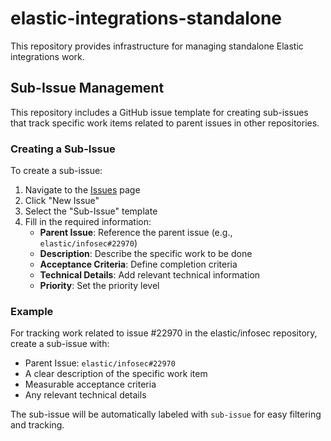 # elastic-integrations-standalone

This repository provides infrastructure for managing standalone Elastic integrations work.

## Sub-Issue Management

This repository includes a GitHub issue template for creating sub-issues that track specific work items related to parent issues in other repositories.

### Creating a Sub-Issue

To create a sub-issue:

1. Navigate to the [Issues](../../issues) page
2. Click "New Issue"
3. Select the "Sub-Issue" template
4. Fill in the required information:
   - **Parent Issue**: Reference the parent issue (e.g., `elastic/infosec#22970`)
   - **Description**: Describe the specific work to be done
   - **Acceptance Criteria**: Define completion criteria
   - **Technical Details**: Add relevant technical information
   - **Priority**: Set the priority level

### Example

For tracking work related to issue #22970 in the elastic/infosec repository, create a sub-issue with:
- Parent Issue: `elastic/infosec#22970`
- A clear description of the specific work item
- Measurable acceptance criteria
- Any relevant technical details

The sub-issue will be automatically labeled with `sub-issue` for easy filtering and tracking.
